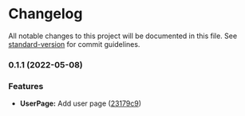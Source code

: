 # Changelog

All notable changes to this project will be documented in this file. See [standard-version](https://github.com/conventional-changelog/standard-version) for commit guidelines.

### 0.1.1 (2022-05-08)


### Features

* **UserPage:** Add user page ([23179c9](https://github.com/thiagozulato/auto-release-changelog/commit/23179c9a0e7ec33613ed7b0cb81b2c66ae937c9f))
